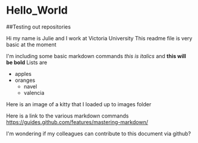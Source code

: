 # Hello_World
##Testing out repositories

Hi my name is Julie and I work at Victoria University
This readme file is very basic at the moment

I'm including some basic markdown commands
*this is italics*  and **this will be bold**
Lists are 
* apples
* oranges
  * navel
  * valencia

Here is an image of a kitty that I loaded up to images folder

Here is a link to the various markdown commands https://guides.github.com/features/mastering-markdown/
  
I'm wondering if my colleagues can contribute to this document via github?
